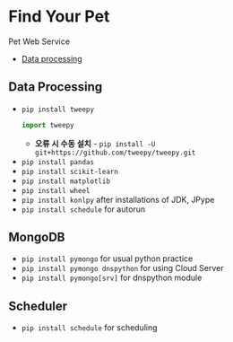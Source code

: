 # Find Your Pet
Pet Web Service
- [Data processing](#data-processing)




## Data Processing
- `pip install tweepy`
    ```python
    import tweepy
    ```
    - **오류 시 수동 설치** - `pip install -U git+https://github.com/tweepy/tweepy.git`
- `pip install pandas`
- `pip install scikit-learn`
- `pip install matplotlib`
- `pip install wheel` 
- `pip install konlpy` after installations of JDK, JPype 
- `pip install schedule` for autorun

## MongoDB
- `pip install pymongo` for usual python practice
- `pip install pymongo dnspython` for using Cloud Server
- `pip install pymongo[srv]` for dnspython module

## Scheduler
- `pip install schedule` for scheduling
